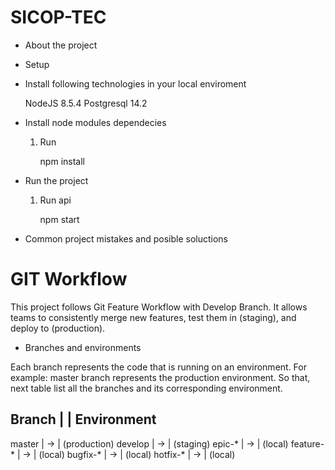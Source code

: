 # SICOP-TEC


 * About the project


 * Setup

 - Install following technologies in your local enviroment
   
    NodeJS 8.5.4
    Postgresql 14.2


 - Install node modules dependecies

    1. Run
  
        npm install


 - Run the project

    1. Run api
   
        npm start


 - Common project mistakes and posible soluctions



# GIT Workflow

This project follows Git Feature Workflow with Develop Branch. It allows teams to consistently merge new features, test them in (staging), and deploy to (production).


* Branches and environments

Each branch represents the code that is running on an environment. For example: master branch represents the production environment. So that, next table list all the branches and its corresponding environment.

Branch    |   | Environment 
-----------------------------
master    | -> |	(production) 
develop   | -> |	(staging) 
epic-*    | -> |	(local) 
feature-* | -> |	(local) 
bugfix-*  | -> |	(local) 
hotfix-*  | -> |	(local) 

